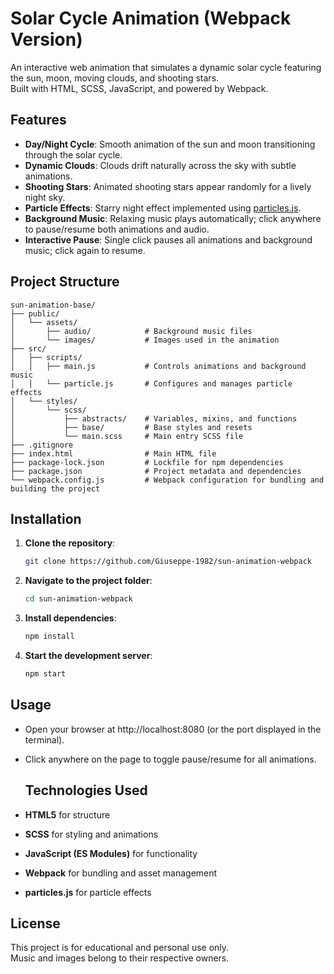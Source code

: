 # Solar Cycle Animation (Webpack Version)

An interactive web animation that simulates a dynamic solar cycle featuring the sun, moon, moving clouds, and shooting stars.  
Built with HTML, SCSS, JavaScript, and powered by Webpack.

## Features

- **Day/Night Cycle**: Smooth animation of the sun and moon transitioning through the solar cycle.
- **Dynamic Clouds**: Clouds drift naturally across the sky with subtle animations.
- **Shooting Stars**: Animated shooting stars appear randomly for a lively night sky.
- **Particle Effects**: Starry night effect implemented using [particles.js](https://github.com/VincentGarreau/particles.js).
- **Background Music**: Relaxing music plays automatically; click anywhere to pause/resume both animations and audio.
- **Interactive Pause**: Single click pauses all animations and background music; click again to resume.

## Project Structure

```
sun-animation-base/
├── public/
│   └── assets/               
│       ├── audio/            # Background music files
│       └── images/           # Images used in the animation
├── src/
│   ├── scripts/
│   │   ├── main.js           # Controls animations and background music
│   │   └── particle.js       # Configures and manages particle effects
│   └── styles/
│       └── scss/
│           ├── abstracts/    # Variables, mixins, and functions
│           ├── base/         # Base styles and resets
│           └── main.scss     # Main entry SCSS file
├── .gitignore                
├── index.html                # Main HTML file
├── package-lock.json         # Lockfile for npm dependencies
├── package.json              # Project metadata and dependencies
└── webpack.config.js         # Webpack configuration for bundling and building the project     

```

## Installation

1. **Clone the repository**:
   ```bash
   git clone https://github.com/Giuseppe-1982/sun-animation-webpack
   ```
2. **Navigate to the project folder**:
   ```bash
   cd sun-animation-webpack
   ```
3. **Install dependencies**:
   ```bash
   npm install
   ```
4. **Start the development server**:
   ```bash
   npm start
   ```
   
## Usage

- Open your browser at http://localhost:8080 (or the port displayed in the terminal).
- Click anywhere on the page to toggle pause/resume for all animations.

  ## Technologies Used

- **HTML5** for structure
- **SCSS** for styling and animations
- **JavaScript (ES Modules)** for functionality
- **Webpack** for bundling and asset management
- **particles.js** for particle effects
 
## License

This project is for educational and personal use only.  
Music and images belong to their respective owners.
